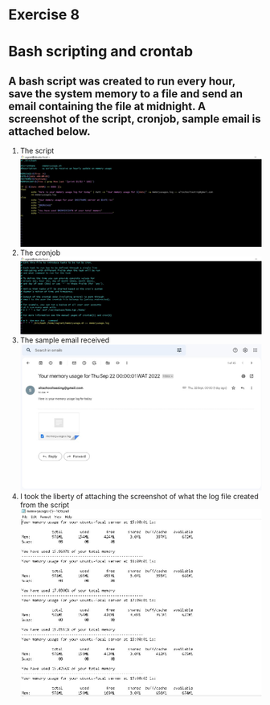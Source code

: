 # Exercise 8
# Bash scripting and crontab
## A bash script was created to run every hour, save the system memory to a file and send an email containing the file at midnight. A screenshot of the script, cronjob, sample email is attached below.  
1. The script  
![script file](exercise8-images/script.jpg)  
2. The cronjob  
![cronjob](exercise8-images/cronjob.jpg)  
3. The sample email received  
![email](exercise8-images/email.jpg)
4. I took the liberty of attaching the screenshot of what the log file created from the script  
![log output](exercise8-images/output.jpg)  